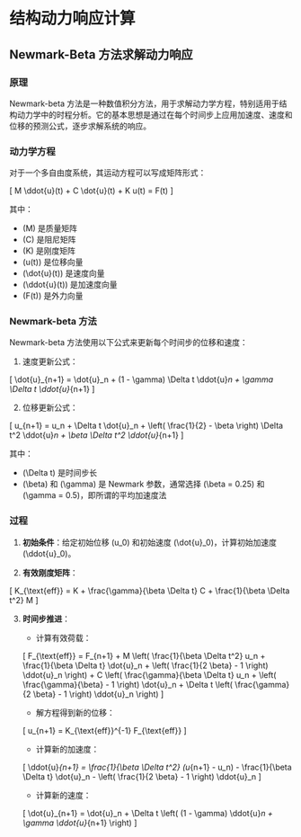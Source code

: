 # 结构动力响应计算

## Newmark-Beta 方法求解动力响应

### 原理

Newmark-beta 方法是一种数值积分方法，用于求解动力学方程，特别适用于结构动力学中的时程分析。它的基本思想是通过在每个时间步上应用加速度、速度和位移的预测公式，逐步求解系统的响应。

### 动力学方程

对于一个多自由度系统，其运动方程可以写成矩阵形式：

\[ M \ddot{u}(t) + C \dot{u}(t) + K u(t) = F(t) \]

其中：
- \(M\) 是质量矩阵
- \(C\) 是阻尼矩阵
- \(K\) 是刚度矩阵
- \(u(t)\) 是位移向量
- \(\dot{u}(t)\) 是速度向量
- \(\ddot{u}(t)\) 是加速度向量
- \(F(t)\) 是外力向量

### Newmark-beta 方法

Newmark-beta 方法使用以下公式来更新每个时间步的位移和速度：

1. 速度更新公式：

\[ \dot{u}_{n+1} = \dot{u}_n + (1 - \gamma) \Delta t \ddot{u}_n + \gamma \Delta t \ddot{u}_{n+1} \]

2. 位移更新公式：

\[ u_{n+1} = u_n + \Delta t \dot{u}_n + \left( \frac{1}{2} - \beta \right) \Delta t^2 \ddot{u}_n + \beta \Delta t^2 \ddot{u}_{n+1} \]

其中：
- \(\Delta t\) 是时间步长
- \(\beta\) 和 \(\gamma\) 是 Newmark 参数，通常选择 \(\beta = 0.25\) 和 \(\gamma = 0.5\)，即所谓的平均加速度法

### 过程

1. **初始条件**：给定初始位移 \(u_0\) 和初始速度 \(\dot{u}_0\)，计算初始加速度 \(\ddot{u}_0\)。

2. **有效刚度矩阵**：

\[ K_{\text{eff}} = K + \frac{\gamma}{\beta \Delta t} C + \frac{1}{\beta \Delta t^2} M \]

3. **时间步推进**：

   - 计算有效荷载：

   \[ F_{\text{eff}} = F_{n+1} + M \left( \frac{1}{\beta \Delta t^2} u_n + \frac{1}{\beta \Delta t} \dot{u}_n + \left( \frac{1}{2 \beta} - 1 \right) \ddot{u}_n \right) + C \left( \frac{\gamma}{\beta \Delta t} u_n + \left( \frac{\gamma}{\beta} - 1 \right) \dot{u}_n + \Delta t \left( \frac{\gamma}{2 \beta} - 1 \right) \ddot{u}_n \right) \]

   - 解方程得到新的位移：

   \[ u_{n+1} = K_{\text{eff}}^{-1} F_{\text{eff}} \]

   - 计算新的加速度：

   \[ \ddot{u}_{n+1} = \frac{1}{\beta \Delta t^2} (u_{n+1} - u_n) - \frac{1}{\beta \Delta t} \dot{u}_n - \left( \frac{1}{2 \beta} - 1 \right) \ddot{u}_n \]

   - 计算新的速度：

   \[ \dot{u}_{n+1} = \dot{u}_n + \Delta t \left( (1 - \gamma) \ddot{u}_n + \gamma \ddot{u}_{n+1} \right) \]
